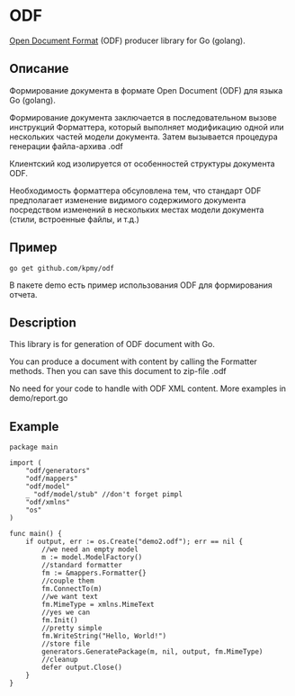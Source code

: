 # ODF
[Open Document Format](http://docs.oasis-open.org/office/v1.2/OpenDocument-v1.2.html) (ODF) producer library for Go (golang).

## Описание
Формирование документа в формате Open Document (ODF) для языка Go (golang).

Формирование документа заключается в последовательном вызове инструкций Форматтера, который выполняет модификацию одной или нескольких частей модели документа.
Затем вызывается процедура генерации файла-архива .odf

Клиентский код изолируется от особенностей структуры документа ODF. 

Необходимость форматтера обсуловлена тем, что стандарт ODF предполагает изменение видимого содержимого документа посредством изменений в нескольких местах модели документа (стили, встроенные файлы, и т.д.)

## Пример
    go get github.com/kpmy/odf
В пакете demo есть пример использования ODF для формирования отчета.

## Description
This library is for generation of ODF document with Go.

You can produce a document with content by calling the Formatter methods.
Then you can save this document to zip-file .odf

No need for your code to handle with ODF XML content. 
More examples in demo/report.go

## Example

    package main
    
    import (
    	"odf/generators"
    	"odf/mappers"
    	"odf/model"
    	_ "odf/model/stub" //don't forget pimpl
    	"odf/xmlns"
    	"os"
    )
    
    func main() {
    	if output, err := os.Create("demo2.odf"); err == nil {
    		//we need an empty model
    		m := model.ModelFactory()
    		//standard formatter
    		fm := &mappers.Formatter{}
    		//couple them
    		fm.ConnectTo(m)
    		//we want text
    		fm.MimeType = xmlns.MimeText
    		//yes we can
    		fm.Init()
    		//pretty simple
    		fm.WriteString("Hello, World!")
    		//store file
    		generators.GeneratePackage(m, nil, output, fm.MimeType)
    		//cleanup
    		defer output.Close()
    	}
    }
